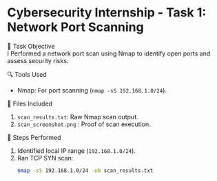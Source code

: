 # Cybersecurity Internship - Task 1: Network Port Scanning  

📌 Task Objective  
I Performed a network port scan using Nmap to identify open ports and assess security risks.  

🔍 Tools Used  
- Nmap: For port scanning (`nmap -sS 192.168.1.0/24`).    

📂 Files Included  
1. `scan_results.txt`: Raw Nmap scan output.  
2. `scan_screenshot.png` : Proof of scan execution.  

🚀 Steps Performed  
1. Identified local IP range (`192.168.1.0/24`).  
2. Ran TCP SYN scan:  
   ```bash
   nmap -sS 192.168.1.0/24 -oN scan_results.txt
